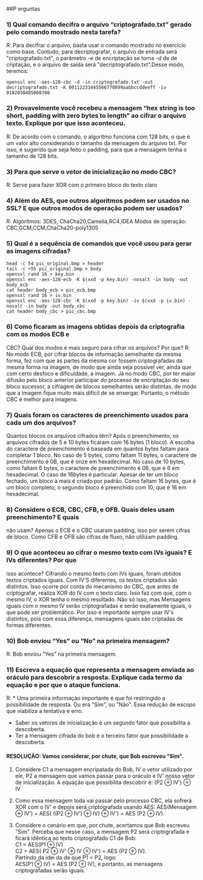 ##P erguntas
### 1) Qual comando decifra o arquivo “criptografado.txt” gerado pelo comando mostrado nesta tarefa?
R: Para decifrar o arquivo, basta usar o comando mostrado no exercício como base. Contudo, para decriptografar, o arquivo de entrada será "criptografado.txt", o parâmetro -e de encriptação se torna -d de de criptação, e o arquivo de saída será "decriptografado.txt".Desse modo, teremos:
```
openssl enc -aes-128-cbc -d -in criptografado.txt -out decriptografado.txt -K 00112233445566778899aabbccddeeff -iv 0102030405060708
```

### 2) Provavelmente você recebeu a mensagem “hex string is too short, padding with zero bytes to length” ao cifrar o arquivo texto. Explique por que isso aconteceu.
R: De acordo com o comando, o algorítmo funciona com 128 bits, o que é um valor alto considerando o tamanho da mensagem do arquivo txt. Por isso, é sugerido que seja feito o padding, para que a mensagem tenha o tamanho de 128 bits.


### 3) Para que serve o vetor de inicialização no modo CBC?
R: Serve para fazer XOR com o primeiro bloco do texto claro

### 4) Além do AES, que outros algoritmos podem ser usados no SSL? E que outros modos de operação podem ser usados?
R: Algorítmos: 3DES, ChaCha20,Camelia,RC4,IDEA 
Modos de operação: CBC,GCM,CCM,ChaCha20-poly1305

### 5) Qual é a sequência de comandos que você usou para gerar as imagens cifradas?
```
head -c 54 pic_original.bmp > header
tail -c +55 pic_original.bmp > body
openssl rand 16 > key.bin
openssl enc -aes-128-ecb -K $(xxd -p key.bin) -nosalt -in body -out body_ecb
cat header body_ecb > pic_ecb.bmp
openssl rand 16 > iv.bin
openssl enc -aes-128-cbc -K $(xxd -p key.bin) -iv $(xxd -p iv.bin) -nosalt -in body -out body_cbc
cat header body_cbc > pic_cbc.bmp
```

### 6) Como ficaram as imagens obtidas depois da criptografia com os modos ECB e
CBC? Qual dos modos é mais seguro para cifrar os arquivos? Por que?
R: No modo ECB, por cifrar blocos de informação semelhante da mesma forma, fez com que as partes da mesma cor fossem criptografadas da mesma forma na imagem, de modo que ainda seja possível ver, ainda que com certo desfoco e dificuldade, a imagem.
Já no modo CBC, por ter maior difusão pelo bloco anterior participar do processo de encriptação do seu bloco sucessor, a cifragem de blocos semelhantes serão distintas, de modo que a imagem fique muito mais difícil de se enxergar. Portanto, o método CBC é melhor para imagens.


### 7) Quais foram os caracteres de preenchimento usados para cada um dos arquivos?
Quantos blocos os arquivos cifrados têm?
Após o preenchimento, os arquivos cifrados de 5 e 10 bytes ficaram com 16 bytes (1 bloco). A escolha do caractere de preenchimento é baseada em quantos bytes faltam para completar 1 bloco. No caso de 5 bytes, como faltam 11 bytes, o caractere de preenchimento é 0B, que é onze em hexadecimal. No caso de 10 bytes, como faltam 6 bytes, o caractere de preenchimento é 06, que é 6 em hexadecimal.
O caso de 16bytes é particular. Apesar de ter um bloco fechado, um bloco a mais é criado por padrão. Como faltam 16 bytes, que é um bloco completo, o segundo bloco é preenchido com 10, que é 16 em hexadecimal.

### 8) Considere o ECB, CBC, CFB, e OFB. Quais deles usam preenchimento? E quais
não usam?
Apenas o ECB e o CBC usaram padding, isso por serem cifras de bloco. Como CFB e OFB são cifras de fluxo, não utilizam padding.

### 9) O que aconteceu ao cifrar o mesmo texto com IVs iguais? E IVs diferentes? Por que
isso acontece?
Cifrando o mesmo texto com IVs iguais, foram obtidos textos criptados iguais. Com IV'S diferentes, os textos criptados são distintos. Isso ocorre por conta do mecanismo do CBC, que antes de criptografar, realiza XOR do IV com o texto claro. Isso faz com que, com o mesmo IV, o XOR tenha o mesmo resultado. Não só isso, mas Mensagens iguais com o mesmo IV serão criptografadas e serão exatamente iguais, o que pode ser problemático. Por isso é importante sempre usar IV's distintos, pois com essa diferença, mensagens iguais são criptadas de formas diferentes.

### 10) Bob enviou “Yes” ou “No” na primeira mensagem?
R: Bob enviou "Yes" na primeira mensagem.

### 11) Escreva a equação que representa a mensagem enviada ao oráculo para descobrir a resposta. Explique cada termo da equação e por que o ataque funciona.
R: * Uma primeira informação importante é que foi restringido a possibilidade de resposta. Ou era "Sim", ou "Não". Essa redução de escopo que viabiliza a tentativa e erro.
  * Saber os vetores de inicialização é um segundo fator que possibilita a descoberta.
  * Ter a mensagem cifrada do bob é o terceiro fator que possibilidade a descoberta.

#### RESOLUÇÃO: Vamos considerar, por chute, que Bob escreveu "Sim". 
1) Considere C1 a mensagem encripatada do Bob, IV o vetor utilizado por ele, P2 a mensagem que vamos passar para o oráculo e IV' nosso vetor de inicialização. A equação que possibilita descobrir é:
(P2 ⊕ IV') ⊕ IV

2)  Como essa mensagem toda vai passar pelo processo CBC, ela sofrerá XOR com o IV' e depois será criptografada usando AES:
AES(Mensagem ⊕ IV') = AES( ((P2 ⊕ IV') ⊕ IV) ⊕ IV') = AES (P2 ⊕ IV).

3) Considere o cenário em que, por chute, acertamos que Bob escreveu "Sim". Perceba que nesse caso, a mensagem P2 será criptografada e ficará idêntica ao texto criptografado C1 de Bob:  
  C1 = AES(P1 ⊕ IV)  
  C2 = AES( P2 ⊕ IV' ⊕ IV ⊕ IV') = AES (P2 ⊕ IV).  
  Partindo da idei da de que P1 = P2, logo:  
  AES(P1 ⊕ IV) = AES (P2 ⊕ IV), e portanto, as mensagens criptografadas serão iguais.


